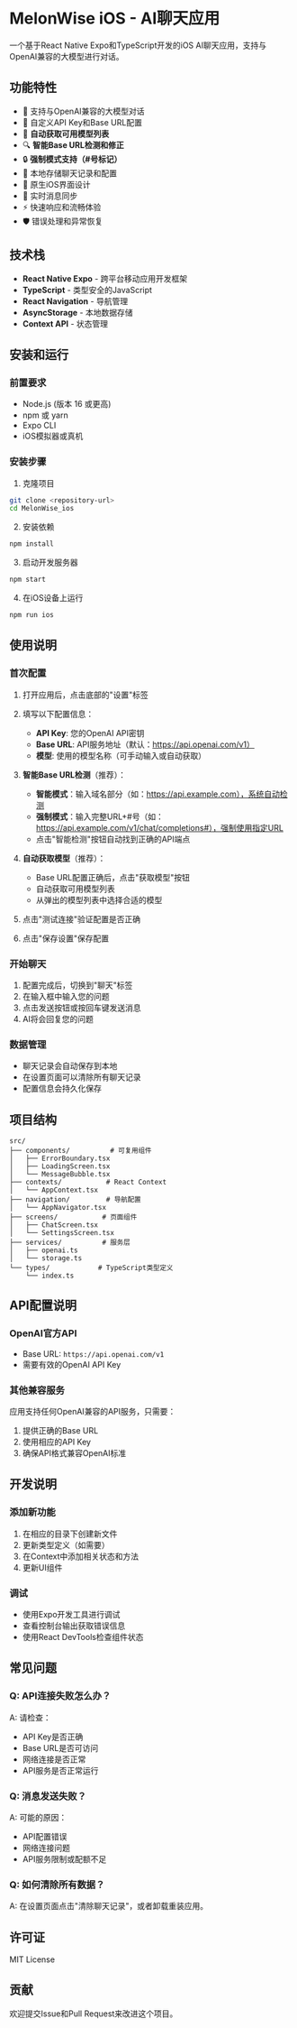 # MelonWise iOS - AI聊天应用

一个基于React Native Expo和TypeScript开发的iOS AI聊天应用，支持与OpenAI兼容的大模型进行对话。

## 功能特性

- 🤖 支持与OpenAI兼容的大模型对话
- 🔧 自定义API Key和Base URL配置
- 🎯 **自动获取可用模型列表**
- 🔍 **智能Base URL检测和修正**
- 🔒 **强制模式支持（#号标记）**
- 💾 本地存储聊天记录和配置
- 📱 原生iOS界面设计
- 🔄 实时消息同步
- ⚡ 快速响应和流畅体验
- 🛡️ 错误处理和异常恢复

## 技术栈

- **React Native Expo** - 跨平台移动应用开发框架
- **TypeScript** - 类型安全的JavaScript
- **React Navigation** - 导航管理
- **AsyncStorage** - 本地数据存储
- **Context API** - 状态管理

## 安装和运行

### 前置要求

- Node.js (版本 16 或更高)
- npm 或 yarn
- Expo CLI
- iOS模拟器或真机

### 安装步骤

1. 克隆项目
```bash
git clone <repository-url>
cd MelonWise_ios
```

2. 安装依赖
```bash
npm install
```

3. 启动开发服务器
```bash
npm start
```

4. 在iOS设备上运行
```bash
npm run ios
```

## 使用说明

### 首次配置

1. 打开应用后，点击底部的"设置"标签
2. 填写以下配置信息：
   - **API Key**: 您的OpenAI API密钥
   - **Base URL**: API服务地址（默认：https://api.openai.com/v1）
   - **模型**: 使用的模型名称（可手动输入或自动获取）

3. **智能Base URL检测**（推荐）：
   - **智能模式**：输入域名部分（如：https://api.example.com），系统自动检测
   - **强制模式**：输入完整URL+#号（如：https://api.example.com/v1/chat/completions#），强制使用指定URL
   - 点击"智能检测"按钮自动找到正确的API端点

4. **自动获取模型**（推荐）：
   - Base URL配置正确后，点击"获取模型"按钮
   - 自动获取可用模型列表
   - 从弹出的模型列表中选择合适的模型

5. 点击"测试连接"验证配置是否正确
6. 点击"保存设置"保存配置

### 开始聊天

1. 配置完成后，切换到"聊天"标签
2. 在输入框中输入您的问题
3. 点击发送按钮或按回车键发送消息
4. AI将会回复您的问题

### 数据管理

- 聊天记录会自动保存到本地
- 在设置页面可以清除所有聊天记录
- 配置信息会持久化保存

## 项目结构

```
src/
├── components/          # 可复用组件
│   ├── ErrorBoundary.tsx
│   ├── LoadingScreen.tsx
│   └── MessageBubble.tsx
├── contexts/           # React Context
│   └── AppContext.tsx
├── navigation/         # 导航配置
│   └── AppNavigator.tsx
├── screens/           # 页面组件
│   ├── ChatScreen.tsx
│   └── SettingsScreen.tsx
├── services/          # 服务层
│   ├── openai.ts
│   └── storage.ts
└── types/            # TypeScript类型定义
    └── index.ts
```

## API配置说明

### OpenAI官方API
- Base URL: `https://api.openai.com/v1`
- 需要有效的OpenAI API Key

### 其他兼容服务
应用支持任何OpenAI兼容的API服务，只需要：
1. 提供正确的Base URL
2. 使用相应的API Key
3. 确保API格式兼容OpenAI标准

## 开发说明

### 添加新功能

1. 在相应的目录下创建新文件
2. 更新类型定义（如需要）
3. 在Context中添加相关状态和方法
4. 更新UI组件

### 调试

- 使用Expo开发工具进行调试
- 查看控制台输出获取错误信息
- 使用React DevTools检查组件状态

## 常见问题

### Q: API连接失败怎么办？
A: 请检查：
- API Key是否正确
- Base URL是否可访问
- 网络连接是否正常
- API服务是否正常运行

### Q: 消息发送失败？
A: 可能的原因：
- API配置错误
- 网络连接问题
- API服务限制或配额不足

### Q: 如何清除所有数据？
A: 在设置页面点击"清除聊天记录"，或者卸载重装应用。

## 许可证

MIT License

## 贡献

欢迎提交Issue和Pull Request来改进这个项目。
